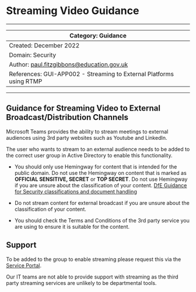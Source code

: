 # Streaming Video Guidance

---
| Category: Guidance |
------------------------|
| Created: December 2022 |
| Domain: Security |
| Author: paul.fitzgibbons@education.gov.uk |
| References: GUI-APP002 - Streaming to External Platforms using RTMP |
---

## Guidance for Streaming Video to External Broadcast/Distribution Channels
Microsoft Teams provides the ability to stream meetings to external audiences using 3rd party websites such as Youtube and LinkedIn.

The user who wants to stream to an external audience needs to be added to the correct user group in Active Directory to enable this functionality.

* You should only use Hemingway for content that is intended for the public domain. Do not use the Hemingway on content that is marked as **OFFICIAL SENSITIVE, SECRET** or **TOP SECRET**.  Do not use Hemingway if you are unsure about the classification of your content. 
[DfE Guidance for Security classifications and document handling](https://educationgovuk.sharepoint.com/sites/how-do-i/SitePages/security-handling-information.aspx#security-classifications)

* Do not stream content for external broadcast if you are unsure about the classification of your content.

* You should check the Terms and Conditions of the 3rd party service you are using to ensure it is suitable for the content.

## Support
To be added to the group to enable streaming please request this via the [Service Portal](https://dfe.service-now.com/serviceportal). 

Our IT teams are not able to provide support with streaming as the third party streaming services are unlikely to be departmental tools.

